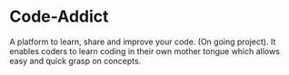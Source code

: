# Code-Addict
A platform to learn, share and improve your code. (On going project).
It enables coders to learn coding in their own mother tongue which allows easy and quick grasp on concepts.
